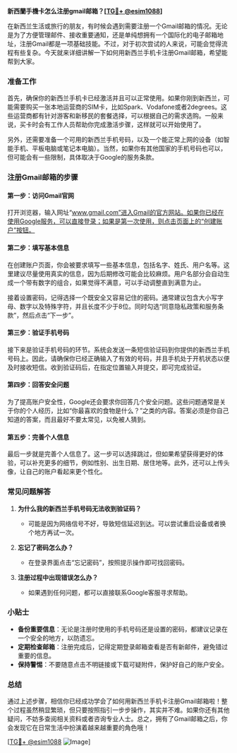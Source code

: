 **新西蘭手機卡怎么注册gmail邮箱？[[TG💪+ @esim1088](https://t.me/s/esim1088)]**

在新西兰生活或旅行的朋友，有时候会遇到需要注册一个Gmail邮箱的情况。无论是为了方便管理邮件、接收重要通知，还是单纯想拥有一个国际化的电子邮箱地址，注册Gmail都是一项基础技能。不过，对于初次尝试的人来说，可能会觉得流程有些复杂。今天就来详细讲解一下如何用新西兰手机卡注册Gmail邮箱，希望能帮到大家。

### 准备工作

首先，确保你的新西兰手机卡已经激活并且可以正常使用。如果你刚到新西兰，可能需要购买一张本地运营商的SIM卡，比如Spark、Vodafone或者2degrees。这些运营商都有针对游客和新移民的套餐选择，可以根据自己的需求选购。一般来说，买卡时会有工作人员帮助你完成激活步骤，这样就可以开始使用了。

另外，还需要准备一个可用的新西兰手机号码，以及一个能正常上网的设备（如智能手机、平板电脑或笔记本电脑）。当然，如果你有其他国家的手机号码也可以，但可能会有一些限制，具体取决于Google的服务条款。

### 注册Gmail邮箱的步骤

#### 第一步：访问Gmail官网

打开浏览器，输入网址“www.gmail.com”进入Gmail的官方网站。如果你已经在使用Google服务，可以直接登录；如果是第一次使用，则点击页面上的“创建账户”按钮。

#### 第二步：填写基本信息

在创建账户页面，你会被要求填写一些基本信息，包括名字、姓氏、用户名等。这里建议尽量使用真实的信息，因为后期修改可能会比较麻烦。用户名部分会自动生成一个带有数字的组合，如果觉得不满意，可以手动调整直到满意为止。

接着设置密码，记得选择一个既安全又容易记住的密码。通常建议包含大小写字母、数字以及特殊字符，并且长度不少于8位。同时勾选“同意隐私政策和服务条款”，然后点击“下一步”。

#### 第三步：验证手机号码

接下来是验证手机号码的环节。系统会发送一条短信验证码到你提供的新西兰手机号码上。因此，请确保你已经正确输入了有效的号码，并且手机处于开机状态以便及时接收短信。收到验证码后，在指定位置输入并提交，即可完成验证。

#### 第四步：回答安全问题

为了提高账户安全性，Google还会要求你回答几个安全问题。这些问题通常是关于你的个人经历，比如“你最喜欢的食物是什么？”之类的内容。答案必须是你自己知道的答案，而且最好不要太常见，以免被人猜到。

#### 第五步：完善个人信息

最后一步就是完善个人信息了。这一步可以选择跳过，但如果希望获得更好的体验，可以补充更多的细节，例如性别、出生日期、居住地等。此外，还可以上传头像，让自己的账户看起来更个性化。

### 常见问题解答

1. **为什么我的新西兰手机号码无法收到验证码？**
   - 可能是因为网络信号不好，导致短信延迟到达。可以尝试重启设备或者换个地方再试一次。
   
2. **忘记了密码怎么办？**
   - 在登录界面点击“忘记密码”，按照提示操作即可找回密码。

3. **注册过程中出现错误怎么办？**
   - 如果遇到任何问题，都可以直接联系Google客服寻求帮助。

### 小贴士

- **备份重要信息**：无论是注册时使用的手机号码还是设置的密码，都建议记录在一个安全的地方，以防遗忘。
- **定期检查邮箱**：注册完成后，记得定期登录邮箱查看是否有新邮件，避免错过重要的信息。
- **保持警惕**：不要随意点击不明链接或下载可疑附件，保护好自己的账户安全。

### 总结

通过上述步骤，相信你已经成功学会了如何用新西兰手机卡注册Gmail邮箱啦！整个过程虽然稍显繁琐，但只要按照指引一步步操作，其实并不难。如果你还有其他疑问，不妨多查阅相关资料或者咨询专业人士。总之，拥有了Gmail邮箱之后，你会发现它在日常生活中扮演着越来越重要的角色哦！

[[TG💪+ @esim1088](https://t.me/s/esim1088) ![Image](https://i.postimg.cc/4NQfJmqS/Snipaste-2025-05-13-00-14-12.png)]